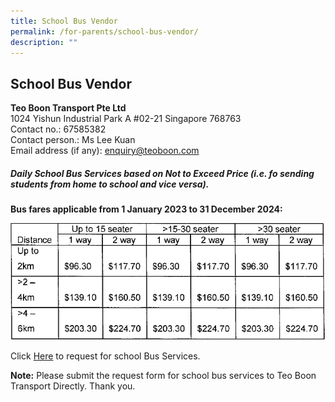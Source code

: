```yaml
---
title: School Bus Vendor
permalink: /for-parents/school-bus-vendor/
description: ""
---
```

## School Bus Vendor

<b>Teo Boon Transport Pte Ltd</b><br>
1024 Yishun Industrial Park A #02-21
Singapore 768763<br>
Contact no.: 67585382<br>
Contact person.: Ms Lee Kuan<br>
Email address (if any): enquiry@teoboon.com

##### Daily School Bus Services based on Not to Exceed Price (i.e. fo sending students from home to school and vice versa).

<b>Bus fares applicable from 1 January 2023 to 31 December 2024:</b>

![](/images/School%20Bus/bus%20fare.PNG)

Click [Here](/files/School%20Bus/request%20for%20school%20bus%20services_2023.pdf) to request for school Bus Services.

**Note:** Please submit the request form for school bus services to Teo Boon Transport Directly. Thank you. 